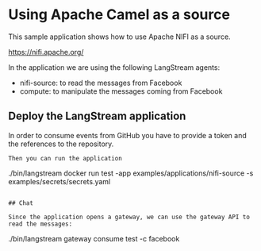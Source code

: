 # Using Apache Camel as a source

This sample application shows how to use Apache NIFI as a source.

https://nifi.apache.org/

In the application we are using the following LangStream agents:

- nifi-source: to read the messages from Facebook
- compute: to manipulate the messages coming from Facebook

## Deploy the LangStream application

In order to consume events from GitHub you have to provide a token and the references to the repository.


```
Then you can run the application

```
./bin/langstream docker run test -app examples/applications/nifi-source -s examples/secrets/secrets.yaml
```

## Chat

Since the application opens a gateway, we can use the gateway API to read the messages:
```
./bin/langstream gateway consume test -c facebook
```

